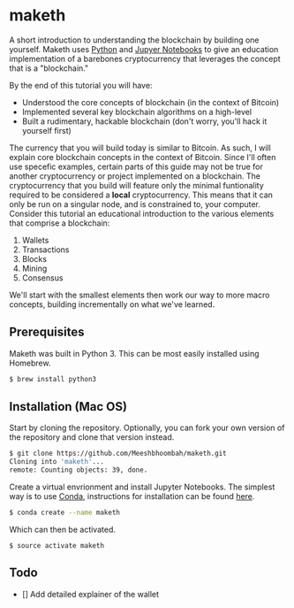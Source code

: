 # maketh
A short introduction to understanding the blockchain by building one yourself. Maketh
uses [Python](#) and [Jupyer Notebooks](#) to give an education implementation of a 
barebones cryptocurrency that leverages the concept that is a "blockchain."

By the end of this tutorial you will have:
- Understood the core concepts of blockchain (in the context of Bitcoin)
- Implemented several key blockchain algorithms on a high-level
- Built a rudimentary, hackable blockchain (don't worry, you'll hack it yourself first)

The currency that you will build today is similar to Bitcoin. As such, I will explain 
core blockchain concepts in the context of Bitcoin. Since I'll often use specefic examples, 
certain parts of this guide may not be true for another cryptocurrency or project implemented 
on a blockchain. The cryptocurrency that you build will feature only the minimal funtionality 
required to be considered a **local** cryptocurrency. This means that it can only be run on 
a singular node, and is constrained to, your computer. Consider this tutorial an educational 
introduction to the various elements that comprise a blockchain:

1. Wallets
1. Transactions
1. Blocks
1. Mining
1. Consensus

We'll start with the smallest elements then work our way to more macro concepts, building 
incrementally on what we've learned.

## Prerequisites
Maketh was built in Python 3. This can be most easily installed using Homebrew.
```bash
$ brew install python3
```

## Installation (Mac OS)
Start by cloning the repository. Optionally, you can fork your own version of the repository
and clone that version instead.
```bash
$ git clone https://github.com/Meeshbhoombah/maketh.git
Cloning into 'maketh'...
remote: Counting objects: 39, done.
```

Create a virtual envrionment and install Jupyter Notebooks. The simplest way is to use
[Conda](https://conda.io/docs/index.html), instructions for installation can be found 
[here](https://conda.io/docs/user-guide/install/macos.html#install-macos-silent).
```bash
$ conda create --name maketh
```

Which can then be activated.
```
$ source activate maketh
```

## Todo
- [] Add detailed explainer of the wallet

